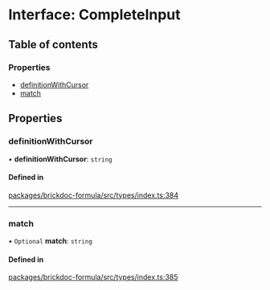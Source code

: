 # Interface: CompleteInput

## Table of contents

### Properties

- [definitionWithCursor](CompleteInput.md#definitionwithcursor)
- [match](CompleteInput.md#match)

## Properties

### <a id="definitionwithcursor" name="definitionwithcursor"></a> definitionWithCursor

• **definitionWithCursor**: `string`

#### Defined in

[packages/brickdoc-formula/src/types/index.ts:384](https://github.com/brickdoc/brickdoc/blob/main/packages/brickdoc-formula/src/types/index.ts#L384)

___

### <a id="match" name="match"></a> match

• `Optional` **match**: `string`

#### Defined in

[packages/brickdoc-formula/src/types/index.ts:385](https://github.com/brickdoc/brickdoc/blob/main/packages/brickdoc-formula/src/types/index.ts#L385)
